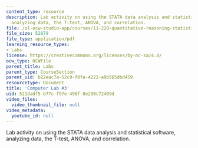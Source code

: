 ```yaml
---
content_type: resource
description: Lab activity on using the STATA data analysis and statistical software,
  analyzing data, the T-test, ANOVA, and correlation.
file: /ol-ocw-studio-app/courses/11-220-quantitative-reasoning-statistical-methods-for-planners-i-spring-2009/521dadf5b77cf97e490f8e230c72409d_MIT11_220s09_Lab03_Apr3.pdf
file_size: 52879
file_type: application/pdf
learning_resource_types:
- Labs
license: https://creativecommons.org/licenses/by-nc-sa/4.0/
ocw_type: OCWFile
parent_title: Labs
parent_type: CourseSection
parent_uid: b22eac7a-52c9-f8fa-4222-a9b565dbd459
resourcetype: Document
title: 'Computer Lab #3'
uid: 521dadf5-b77c-f97e-490f-8e230c72409d
video_files:
  video_thumbnail_file: null
video_metadata:
  youtube_id: null
---
```

Lab activity on using the STATA data analysis and statistical software, analyzing data, the T-test, ANOVA, and correlation.